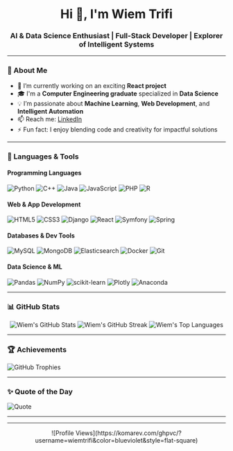 <h1 align="center">Hi 👋, I'm Wiem Trifi</h1>
<h3 align="center">AI & Data Science Enthusiast | Full-Stack Developer | Explorer of Intelligent Systems</h3>

---

### 💫 About Me
- 🔭 I’m currently working on an exciting **React project**  
- 🎓 I'm a **Computer Engineering graduate** specialized in **Data Science**  
- 💡 I’m passionate about **Machine Learning**, **Web Development**, and **Intelligent Automation**  
- 📫 Reach me: [LinkedIn](https://www.linkedin.com/in/wiemtrifi)  
- ⚡ Fun fact: I enjoy blending code and creativity for impactful solutions  

---

### 🧠 Languages & Tools

#### Programming Languages  
![Python](https://img.shields.io/badge/-Python-3776AB?style=for-the-badge&logo=python&logoColor=white) 
![C++](https://img.shields.io/badge/-C++-00599C?style=for-the-badge&logo=c%2B%2B&logoColor=white)
![Java](https://img.shields.io/badge/-Java-007396?style=for-the-badge&logo=java&logoColor=white)
![JavaScript](https://img.shields.io/badge/-JavaScript-F7DF1E?style=for-the-badge&logo=javascript&logoColor=black)
![PHP](https://img.shields.io/badge/-PHP-777BB4?style=for-the-badge&logo=php&logoColor=white)
![R](https://img.shields.io/badge/-R-276DC3?style=for-the-badge&logo=r&logoColor=white)

#### Web & App Development  
![HTML5](https://img.shields.io/badge/-HTML5-E34F26?style=for-the-badge&logo=html5&logoColor=white)
![CSS3](https://img.shields.io/badge/-CSS3-1572B6?style=for-the-badge&logo=css3&logoColor=white)
![Django](https://img.shields.io/badge/-Django-092E20?style=for-the-badge&logo=django&logoColor=white)
![React](https://img.shields.io/badge/-React-61DAFB?style=for-the-badge&logo=react&logoColor=black)
![Symfony](https://img.shields.io/badge/-Symfony-000000?style=for-the-badge&logo=symfony&logoColor=white)
![Spring](https://img.shields.io/badge/-Spring-6DB33F?style=for-the-badge&logo=spring&logoColor=white)

#### Databases & Dev Tools  
![MySQL](https://img.shields.io/badge/-MySQL-4479A1?style=for-the-badge&logo=mysql&logoColor=white)
![MongoDB](https://img.shields.io/badge/-MongoDB-4EA94B?style=for-the-badge&logo=mongodb&logoColor=white)
![Elasticsearch](https://img.shields.io/badge/-Elasticsearch-005571?style=for-the-badge&logo=elasticsearch&logoColor=white)
![Docker](https://img.shields.io/badge/-Docker-2496ED?style=for-the-badge&logo=docker&logoColor=white)
![Git](https://img.shields.io/badge/-Git-F05032?style=for-the-badge&logo=git&logoColor=white)

#### Data Science & ML  
![Pandas](https://img.shields.io/badge/-Pandas-150458?style=for-the-badge&logo=pandas&logoColor=white)
![NumPy](https://img.shields.io/badge/-NumPy-013243?style=for-the-badge&logo=numpy&logoColor=white)
![scikit-learn](https://img.shields.io/badge/-scikit--learn-F7931E?style=for-the-badge&logo=scikit-learn&logoColor=white)
![Plotly](https://img.shields.io/badge/-Plotly-3F4F75?style=for-the-badge&logo=plotly&logoColor=white)
![Anaconda](https://img.shields.io/badge/-Anaconda-44A833?style=for-the-badge&logo=anaconda&logoColor=white)

---

### 📊 GitHub Stats

<p align="center">
  <img src="https://github-readme-stats.vercel.app/api?username=wiemtrifi&theme=gruvbox&show_icons=true&hide_border=false&count_private=true" alt="Wiem's GitHub Stats" />
  <img src="https://github-readme-streak-stats.herokuapp.com/?user=wiemtrifi&theme=gruvbox&hide_border=false" alt="Wiem's GitHub Streak" />
  <img src="https://github-readme-stats.vercel.app/api/top-langs/?username=wiemtrifi&theme=gruvbox&layout=compact&hide_border=false" alt="Wiem's Top Languages" />
</p>

---

### 🏆 Achievements

![GitHub Trophies](https://github-profile-trophy.vercel.app/?username=wiemtrifi&theme=radical&margin-w=10&no-bg=true)

---

### ✨ Quote of the Day
![Quote](https://quotes-github-readme.vercel.app/api?type=horizontal&theme=gruvbox)

---

---

<p align="center">
  ![Profile Views](https://komarev.com/ghpvc/?username=wiemtrifi&color=blueviolet&style=flat-square)
</p>


<!-- Designed with ❤️ -->
